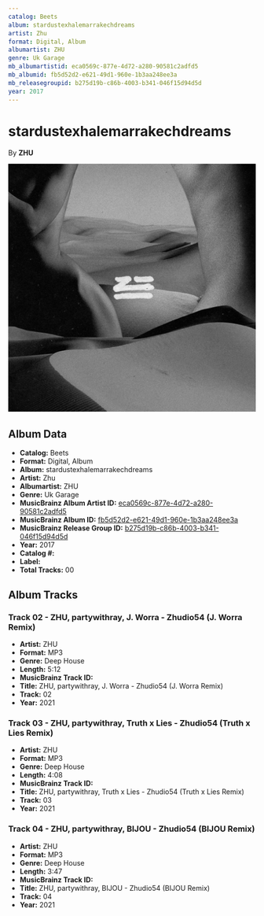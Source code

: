 ```yaml
---
catalog: Beets
album: stardustexhalemarrakechdreams
artist: Zhu
format: Digital, Album
albumartist: ZHU
genre: Uk Garage
mb_albumartistid: eca0569c-877e-4d72-a280-90581c2adfd5
mb_albumid: fb5d52d2-e621-49d1-960e-1b3aa248ee3a
mb_releasegroupid: b275d19b-c86b-4003-b341-046f15d94d5d
year: 2017
---
```


# stardustexhalemarrakechdreams

By **ZHU**

![](../../assets/beetscovers/Zhu-stardustexhalemarrakechdreams.jpg)

## Album Data

- **Catalog:** Beets
- **Format:** Digital, Album
- **Album:** stardustexhalemarrakechdreams
- **Artist:** Zhu
- **Albumartist:** ZHU
- **Genre:** Uk Garage
- **MusicBrainz Album Artist ID:** [eca0569c-877e-4d72-a280-90581c2adfd5](https://musicbrainz.org/artist/eca0569c-877e-4d72-a280-90581c2adfd5)
- **MusicBrainz Album ID:** [fb5d52d2-e621-49d1-960e-1b3aa248ee3a](https://musicbrainz.org/release/fb5d52d2-e621-49d1-960e-1b3aa248ee3a)
- **MusicBrainz Release Group ID:** [b275d19b-c86b-4003-b341-046f15d94d5d](https://musicbrainz.org/release-group/b275d19b-c86b-4003-b341-046f15d94d5d)
- **Year:** 2017
- **Catalog #:** 
- **Label:** 
- **Total Tracks:** 00

## Album Tracks

### Track 02 - ZHU, partywithray, J. Worra - Zhudio54 (J. Worra Remix)

- **Artist:** ZHU
- **Format:** MP3
- **Genre:** Deep House
- **Length:** 5:12
- **MusicBrainz Track ID:** [](https://musicbrainz.org/recording/)
- **Title:** ZHU, partywithray, J. Worra - Zhudio54 (J. Worra Remix)
- **Track:** 02
- **Year:** 2021

### Track 03 - ZHU, partywithray, Truth x Lies - Zhudio54 (Truth x Lies Remix)

- **Artist:** ZHU
- **Format:** MP3
- **Genre:** Deep House
- **Length:** 4:08
- **MusicBrainz Track ID:** [](https://musicbrainz.org/recording/)
- **Title:** ZHU, partywithray, Truth x Lies - Zhudio54 (Truth x Lies Remix)
- **Track:** 03
- **Year:** 2021

### Track 04 - ZHU, partywithray, BIJOU - Zhudio54 (BIJOU Remix)

- **Artist:** ZHU
- **Format:** MP3
- **Genre:** Deep House
- **Length:** 3:47
- **MusicBrainz Track ID:** [](https://musicbrainz.org/recording/)
- **Title:** ZHU, partywithray, BIJOU - Zhudio54 (BIJOU Remix)
- **Track:** 04
- **Year:** 2021

